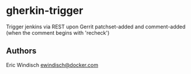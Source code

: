 gherkin-trigger
===============

Trigger jenkins via REST upon Gerrit patchset-added and comment-added (when the comment begins with 'recheck')

Authors
-------
Eric Windisch <ewindisch@docker.com>
